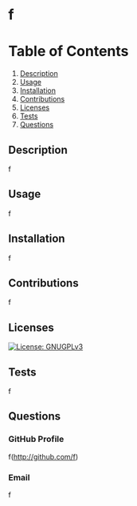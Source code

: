 # f
  
  # Table of Contents
  1) [Description](#Description)
  2) [Usage](#Usage)
  3) [Installation](#Installation)
  4) [Contributions](#Contributions)
  5) [Licenses](#Licenses)
  6) [Tests](#Tests)
  7) [Questions](#Questions)

  ## Description
  f

  ## Usage
  f

  ## Installation
  f

  ## Contributions
  f

  ## Licenses
  [![License: GNUGPLv3](https://img.shields.io/badge/License-GNUGPL-green.svg)](https://https://opensource.org/licenses/gpl-license)

  ## Tests
  f

  ## Questions

  ### GitHub Profile
  f(http://github.com/f)

  ### Email
  f

